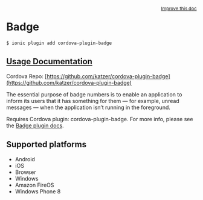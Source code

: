 
<a style="float:right;font-size:12px;" href="http://github.com/driftyco/ionic-native/edit/master/src/@ionic-native/plugins/badge/index.ts#L0">
  Improve this doc
</a>

# Badge
<!-- end header block -->

```
$ ionic plugin add cordova-plugin-badge
```

## [Usage Documentation](https://ionicframework.com/docs/v2/native/badge/)

Cordova Repo: [https://github.com/katzer/cordova-plugin-badge](https://github.com/katzer/cordova-plugin-badge)

<!-- description -->
The essential purpose of badge numbers is to enable an application to inform its users that it has something for them — for example, unread messages — when the application isn’t running in the foreground.

Requires Cordova plugin: cordova-plugin-badge. For more info, please see the [Badge plugin docs](https://github.com/katzer/cordova-plugin-badge).

<!-- @platforms tag -->
## Supported platforms

- Android
- iOS
- Browser
- Windows
- Amazon FireOS
- Windows Phone 8

<!-- @platforms tag end -->
<!-- end for prop in method.decorators[0].argumentInfo -->
<!-- end content block -->
<!-- end body block -->
